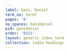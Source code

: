 ```yaml
---
label: Gans, Daniel
term_no: term7
pages: '8'
no_spaces: GansDaniel
pid: gansdaniel
order: '0323'
layout: generic_index_term
collection: index-headings
---
```

